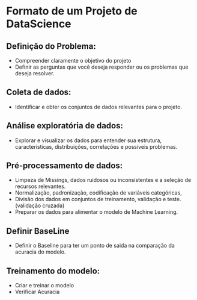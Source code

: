 # Formato de um Projeto de DataScience

## Definição do Problema:
- Compreender claramente o objetivo do projeto 
- Definir as perguntas que você deseja responder ou os problemas que deseja resolver.

## Coleta de dados:
- Identificar e obter os conjuntos de dados relevantes para o projeto.

## Análise exploratória de dados: 
- Explorar e visualizar os dados para entender sua estrutura, características, distribuições, correlações e possíveis problemas.

## Pré-processamento de dados:
- Limpeza de Missings, dados ruidosos ou inconsistentes e a seleção de recursos relevantes.
- Normalização, padronização, codificação de variáveis categóricas, 
- Divisão dos dados em conjuntos de treinamento, validação e teste. (validação cruzada)
- Preparar os dados para alimentar o modelo de Machine Learning.

## Definir BaseLine
- Definir o Baseline para ter um ponto de saida na comparação da acuracia do modelo.

## Treinamento do modelo: 
- Criar e treinar o modelo 
- Verificar Acuracia
